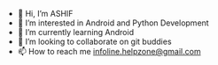 - 👋 Hi, I’m ASHIF
- 👀 I’m interested in Android and Python Development
- 🌱 I’m currently learning Android
- 💞️ I’m looking to collaborate on git buddies
- 📫 How to reach me infoline.helpzone@gmail.com

<!---
aashy135/aashy135 is a ✨ special ✨ repository because its `README.md` (this file) appears on your GitHub profile.
You can click the Preview link to take a look at your changes.
--->
